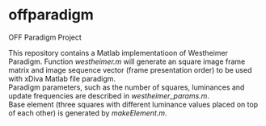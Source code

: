 # offparadigm
OFF Paradigm Project

This repository contains a Matlab implementatioon of Westheimer Paradigm.
Function *westheimer.m* will generate an square image frame matrix and image sequence vector (frame presentation order) to be used with xDiva Matlab file paradigm.  
Paradigm parameters, such as the number of squares, luminances and update frequencies are described in *westheimer_params.m*.  
Base element (three squares with different luminance values placed on top of each other) is generated by *makeElement.m*. 

